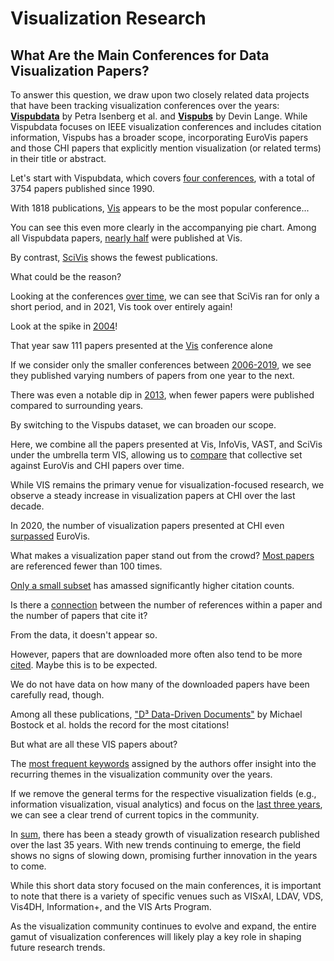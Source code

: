 # Visualization Research

## What Are the Main Conferences for Data Visualization Papers?

To answer this question, we draw upon two closely related data projects that have been tracking visualization conferences over the years: **<a href="https://sites.google.com/site/vispubdata/home">Vispubdata</a>** by Petra Isenberg et al. and **<a href="https://vispubs.com/">Vispubs</a>** by Devin Lange. While Vispubdata focuses on IEEE visualization conferences and includes citation information, Vispubs has a broader scope, incorporating EuroVis papers and those CHI papers that explicitly mention visualization (or related terms) in their title or abstract.

Let's start with Vispubdata, which covers [four conferences](vis/#IEEEvis_countPerConf&col=%23FF00D3&yax=0;2000&line=&ann=&high=), with a total of 3754 papers published since 1990.


With 1818 publications, [Vis](vis/#IEEEvis_countPerConf&col=%23FF00D3&yax=0;2000&line=InfoVis;0.7;Vis;0.8;1898.1;0;1841.1;0&ann=VAST%3B0%3B1866.6%3B0%3B1818&high=Vis;1818) appears to be the most popular conference...


You can see this even more clearly in the accompanying pie chart. Among all Vispubdata papers, [nearly half](vis/#IEEEvis_countPerConf_pie&col=%23FF00D3&line=&ann=&high=) were published at Vis.


By contrast, [SciVis](vis/#IEEEvis_countPerConf_pie&col=%23FF00D3&line=&ann=&high=305;SciVis;305) shows the fewest publications. 

What could be the reason?


Looking at the conferences [over time](vis/#IEEEvis_overTime&col=%23FF00D3&yax=0;179.6&line=&ann=&high=), we can see that SciVis ran for only a short period, and in 2021, Vis took over entirely again!


Look at the spike in [2004](vis/#IEEEvis_overTime&col=%23FF00D3&yax=0;179.6&line=2001;0.8;2003;0.7;169.6;0;172.1;0&ann=2000%3B0.7%3B165.5%3B0%3B174&high=)!


That year saw 111 papers presented at the [Vis](vis/#IEEEvis_overTime&col=%23FF00D3&yax=0;180&line=2002;0.4;2004;0.4;130.5;0;114.9;0&ann=1999%3B0.9%3B130.3%3B0%3BVis%3A%20111&high=2004;111;Vis) conference alone


If we consider only the smaller conferences between [2006-2019](vis/#IEEEvis_smallerConf), we see they published varying numbers of papers from one year to the next.


There was even a notable dip in [2013](vis/#IEEEvis_smallerConf&col=%23FF00D3&yax=0;70&xax=2009;2017&line=2013;0;2013;0;0;0;70;0&ann=&high=2013;31;SciVis), when fewer papers were published compared to surrounding years.


By switching to the Vispubs dataset, we can broaden our scope. 

Here, we combine all the papers presented at Vis, InfoVis, VAST, and SciVis under the umbrella term VIS, allowing us to [compare](vis/#vispubs_overTime) that collective set against EuroVis and CHI papers over time.


While VIS remains the primary venue for visualization-focused research, we observe a steady increase in visualization papers at CHI over the last decade. 

In 2020, the number of visualization papers presented at CHI even [surpassed](vis/#vispubs_overTime&col=%23FF00D3&yax=0;180&xax=2006;2024&line=2019.98;0;2019.99;0;0;0;180;0&ann=&high=2019.94;56.56) EuroVis.


What makes a visualization paper stand out from the crowd? [Most papers](vis/#IEEEvis_citationHisto&col=%23FF00D3&yax=0;4000&line=&ann=&high=0%20%E2%80%93%20100;3532) are referenced fewer than 100 times.


[Only a small subset](vis/#IEEEvis_citationHisto&col=%23FF00D3&yax=0;209&line=0;0;2,0;0;2,0;0;2&ann=100%3B0.9%3B176.4%3B0%3B172%7C%7C%7C200%3B0.7%3B32%3B0%3B27&high=) has amassed significantly higher citation counts.


Is there a [connection](vis/#IEEEvis_citeAndCited) between the number of references within a paper and the number of papers that cite it?

From the data, it doesn't appear so.


However, papers that are downloaded more often also tend to be more [cited](vis/#IEEEvis_downloadsAndCited&col=%23FF00D3&yax=0;800&xax=0;15000&line=&ann=&high=). Maybe this is to be expected. 

We do not have data on how many of the downloaded papers have been carefully read, though.


Among all these publications, ["D³ Data-Driven Documents"](vis/#IEEEvis_downloadsAndCited&col=%23FF00D3&yax=0;2200&xax=0;27985.1&line=11523.36;0;10893.95;0;1745.6;0;2028.4;0&ann=11295.1%3B0%3B1644.3%3B0%3BD³%20Data-Driven%20Documents&high=10871;2061) by Michael Bostock et al. holds the record for the most citations!


But what are all these VIS papers about? 

The [most frequent keywords](vis/#vispubs_topKeywords&col=%23FF00D3&xax=0;260.4&line=&ann=&high=) assigned by the authors offer insight into the recurring themes in the visualization community over the years.


If we remove the general terms for the respective visualization fields (e.g., information visualization, visual analytics) and focus on the [last three years](vis/#vispubs_topKeywordsRecently), we can see a clear trend of current topics in the community.


In [sum](vis/#vispubs_overTimeSum&col=%2300F05E&yax=0;280&xax=1989.99;2024&line=&ann=&high=), there has been a steady growth of visualization research published over the last 35 years. With new trends continuing to emerge, the field shows no signs of slowing down, promising further innovation in the years to come.

While this short data story focused on the main conferences, it is important to note that there is a variety of specific venues such as VISxAI, LDAV, VDS, Vis4DH, Information+, and the VIS Arts Program.

As the visualization community continues to evolve and expand, the entire gamut of visualization conferences will likely play a key role in shaping future research trends.
